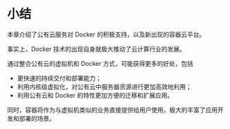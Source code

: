 # 小结

本章介绍了公有云服务对 Docker 的积极支持，以及新出现的容器云平台。

事实上，Docker 技术的出现自身就极大推动了云计算行业的发展。

通过整合公有云的虚拟机和 Docker 方式，可能获得更多的好处，包括

* 更快速的持续交付和部署能力；
* 利用内核级虚拟化，对公有云中服务器资源进行更加高效地利用；
* 利用公有云和 Docker 的特性更加方便的迁移和扩展应用。

同时，容器将作为与虚拟机类似的业务直接提供给用户使用，极大的丰富了应用开发和部署的场景。

